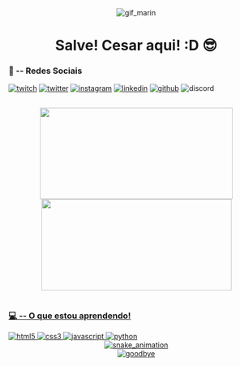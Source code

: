 <div align="center">
    <img alt="gif_marin" src="https://images-wixmp-ed30a86b8c4ca887773594c2.wixmp.com/f/3cfc80d6-1ea8-4929-87ea-f6bc4a317313/d57boss-0527fab4-c6e2-4126-9a3e-d3963a195a3c.png?token=eyJ0eXAiOiJKV1QiLCJhbGciOiJIUzI1NiJ9.eyJzdWIiOiJ1cm46YXBwOjdlMGQxODg5ODIyNjQzNzNhNWYwZDQxNWVhMGQyNmUwIiwiaXNzIjoidXJuOmFwcDo3ZTBkMTg4OTgyMjY0MzczYTVmMGQ0MTVlYTBkMjZlMCIsIm9iaiI6W1t7InBhdGgiOiJcL2ZcLzNjZmM4MGQ2LTFlYTgtNDkyOS04N2VhLWY2YmM0YTMxNzMxM1wvZDU3Ym9zcy0wNTI3ZmFiNC1jNmUyLTQxMjYtOWEzZS1kMzk2M2ExOTVhM2MucG5nIn1dXSwiYXVkIjpbInVybjpzZXJ2aWNlOmZpbGUuZG93bmxvYWQiXX0.ZUzcAMoNWZGH56dl2JYeQOuhXYw0iGYgYd_ed6iaEJk">
    <h1> Salve! Cesar aqui! :D 😎</h1>
</div>

### 🖤 -- Redes Sociais
<div>
    <a href="https://www.twitch.tv/pan_sz" target="_blank"><img alt="twitch" src="https://img.shields.io/badge/Twitch-%239146FF.svg?style=for-the-badge&logo=Twitch&logoColor=white" target="_blank"></a>
    <a href="https://twitter.com/sad_pandi" target="_blank"><img alt="twitter" src="https://img.shields.io/badge/Twitter-%231DA1F2.svg?style=for-the-badge&logo=Twitter&logoColor=white" target="_blank"></a>
    <a href="https://www.instagram.com/pand4.exe/" target="_blank"><img alt="instagram" src="https://img.shields.io/badge/Instagram-%23E4405F.svg?style=for-the-badge&logo=Instagram&logoColor=white" target="_blank"></a>
    <a href="https://www.linkedin.com/in/cesar-soares-753b261aa/" target="_blank"><img alt="linkedin" src="https://img.shields.io/badge/linkedin-%230077B5.svg?style=for-the-badge&logo=linkedin&logoColor=white" target="_blank"></a>
    <a href="https://github.com/pansz-uwu" target="_blank"><img alt="github" src="https://img.shields.io/badge/github-%23121011.svg?style=for-the-badge&logo=github&logoColor=white" target="_blank"></a>
    <img alt="discord" src="https://img.shields.io/badge/%3Cpan9877%3E-%237289DA.svg?style=for-the-badge&logo=discord&logoColor=white" target="_blank">
</div>

##

<div align="center">
  <a href="https://github.com/pansz-uwu">
  <img width="380em" height="180em" src="https://github-readme-stats.vercel.app/api?username=pansz-uwu&show_icons=true&theme=tokyonight&include_all_commits=true&count_private=true"/>
  <img width="375em" height="180em" src="https://github-readme-stats.vercel.app/api/top-langs/?username=pansz-uwu&layout=compact&langs_count=7&theme=tokyonight"/>
</div>

#

### 💻 -- O que estou aprendendo!
<div>
    <img alt="html5" src="https://img.shields.io/badge/html5-%23E34F26.svg?style=for-the-badge&logo=html5&logoColor=white" target="_blank">
    <img alt="css3" src="https://img.shields.io/badge/css3-%231572B6.svg?style=for-the-badge&logo=css3&logoColor=white" target="_blank">
    <img alt="javascript" src="https://img.shields.io/badge/javascript-%23323330.svg?style=for-the-badge&logo=javascript&logoColor=%23F7DF1E" target="_blank">
    <img alt="python" src="https://img.shields.io/badge/python-3670A0?style=for-the-badge&logo=python&logoColor=ffdd54" target="_blank">
</div>
    
<div align="center"><img align="center" alt="snake_animation" src="https://github.com/pansz-uwu/pansz-uwu/blob/output/github-contribution-grid-snake.svg"></div>

<div align="center">
    <img alt="goodbye" src="https://img.itch.zone/aW1hZ2UvMjc2MTg0LzEzNDQ0MDMucG5n/original/BlTtYV.png">
</div>
